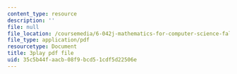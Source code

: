 ```yaml
---
content_type: resource
description: ''
file: null
file_location: /coursemedia/6-042j-mathematics-for-computer-science-fall-2010/35c5b44faacb08f9bcd51cdf5d22506e_fAeShezAGLE.pdf
file_type: application/pdf
resourcetype: Document
title: 3play pdf file
uid: 35c5b44f-aacb-08f9-bcd5-1cdf5d22506e
---
```

